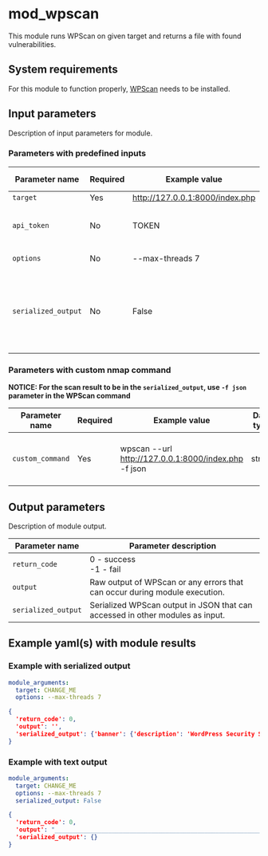 # mod_wpscan

This module runs WPScan on given target and returns a file with found vulnerabilities.

## System requirements

For this module to function properly, [WPScan](https://www.kali.org/tools/wpscan/) needs to be installed.

## Input parameters

Description of input parameters for module.

### Parameters with predefined inputs

| Parameter name      | Required | Example value                   | Data type | Default value | Parameter description                                                                                                                                                              |
|---------------------|----------|---------------------------------|-----------|---------------|------------------------------------------------------------------------------------------------------------------------------------------------------------------------------------|
| `target`            | Yes      | http://127.0.0.1:8000/index.php | string    | -             | Scan target.                                                                                                                                                                       |
| `api_token`         | No       | TOKEN                           | string    | -             | The WPScan API Token to display vulnerability data, available at https://wpscan.com/profile.                                                                                       |
| `options`           | No       | --max-threads 7                 | string    | -             | Additional WPScan parameters.                                                                                                                                                      |
| `serialized_output` | No       | False                           | bool      | True          | Flag for returning json serialized result in `serialized_output`, so that it could be used as input in other modules. **NOTICE: uses `-f json` as a parameter in WPScan command.** |                                                                                                                                           |                                                                                                                          |                                                                                                                                           |    


### Parameters with custom nmap command
**NOTICE: For the scan result to be in the `serialized_output`, use `-f json` parameter in the WPScan command**

| Parameter name   | Required | Example value                                        | Data type | Default value | Parameter description             |
|------------------|----------|------------------------------------------------------|-----------|---------------|-----------------------------------|
| `custom_command` | Yes      | wpscan --url http://127.0.0.1:8000/index.php -f json | string    | -             | WPScan command as in command line |


## Output parameters

Description of module output.

| Parameter name      | Parameter description                                                         |
|---------------------|-------------------------------------------------------------------------------|
| `return_code`       | 0 - success<br />-1 - fail                                                    |
| `output`            | Raw output of WPScan or any errors that can occur during module execution.    |
| `serialized_output` | Serialized WPScan output in JSON that can accessed in other modules as input. |


## Example yaml(s) with module results

### Example with serialized output
```yaml
module_arguments:
  target: CHANGE_ME
  options: --max-threads 7
```

```json lines
{
  'return_code': 0, 
  'output': '', 
  'serialized_output': {'banner': {'description': 'WordPress Security Scanner by the WPScan Team', 'version': '3.8.22', 'authors': ['@_WPScan_', '@ethicalhack3r', '@erwan_lr', '@firefart'], 'sponsor': 'Sponsored by Automattic - https://automattic.com/'}, 'start_time': 1667510731, 'start_memory': 50909184, 'target_url': 'http://127.12.0.1/', 'target_ip': '127.12.0.1', 'effective_url': 'http://127.12.0.1/', 'interesting_findings': [{'url': 'http://127.12.0.1/', 'to_s': 'Headers', 'type': 'headers', 'found_by': 'Headers (Passive Detection)', 'confidence': 100, 'confirmed_by': {}, 'references': {}, 'interesting_entries': ['Server: Apache/2.4.7 (Ubuntu)', 'X-Powered-By: PHP/5.5.9-1ubuntu4.29', 'SecretHeader: SecretValue', 'via: Squid 1.0.0']}, {'url': 'http://127.12.0.1/robots.txt', 'to_s': 'robots.txt found: http://127.12.0.1/robots.txt', 'type': 'robots_txt', 'found_by': 'Robots Txt (Aggressive Detection)', 'confidence': 100, 'confirmed_by': {}, 'references': {}, 'interesting_entries': []}, {'url': 'http://127.12.0.1/searchreplacedb2.php', 'to_s': 'Search Replace DB script found: http://127.12.0.1/searchreplacedb2.php', 'type': 'search_replace_db2', 'found_by': 'Search Replace Db2 (Aggressive Detection)', 'confidence': 100, 'confirmed_by': {}, 'references': {'url': ['https://interconnectit.com/products/search-and-replace-for-wordpress-databases/']}, 'interesting_entries': []}, {'url': 'http://127.12.0.1/xmlrpc.php', 'to_s': 'XML-RPC seems to be enabled: http://127.12.0.1/xmlrpc.php', 'type': 'xmlrpc', 'found_by': 'Headers (Passive Detection)', 'confidence': 100, 'confirmed_by': {'Link Tag (Passive Detection)': {'confidence': 30}, 'Direct Access (Aggressive Detection)': {'confidence': 100}}, 'references': {'url': ['http://codex.wordpress.org/XML-RPC_Pingback_API'], 'metasploit': ['auxiliary/scanner/http/wordpress_ghost_scanner', 'auxiliary/dos/http/wordpress_xmlrpc_dos', 'auxiliary/scanner/http/wordpress_xmlrpc_login', 'auxiliary/scanner/http/wordpress_pingback_access']}, 'interesting_entries': []}, {'url': 'http://127.12.0.1/readme.html', 'to_s': 'WordPress readme found: http://127.12.0.1/readme.html', 'type': 'readme', 'found_by': 'Direct Access (Aggressive Detection)', 'confidence': 100, 'confirmed_by': {}, 'references': {}, 'interesting_entries': []}, {'url': 'http://127.12.0.1/wp-content/debug.log', 'to_s': 'Debug Log found: http://127.12.0.1/wp-content/debug.log', 'type': 'debug_log', 'found_by': 'Direct Access (Aggressive Detection)', 'confidence': 100, 'confirmed_by': {}, 'references': {'url': ['https://codex.wordpress.org/Debugging_in_WordPress']}, 'interesting_entries': []}, {'url': 'http://127.12.0.1/wp-cron.php', 'to_s': 'The external WP-Cron seems to be enabled: http://127.12.0.1/wp-cron.php', 'type': 'wp_cron', 'found_by': 'Direct Access (Aggressive Detection)', 'confidence': 60, 'confirmed_by': {}, 'references': {'url': ['https://www.iplocation.net/defend-wordpress-from-ddos', 'https://github.com/wpscanteam/wpscan/issues/1299']}, 'interesting_entries': []}], 'version': {'number': '4.2.34', 'release_date': '0001-01-01', 'status': 'outdated', 'found_by': 'Rss Generator (Passive Detection)', 'confidence': 100, 'interesting_entries': ['http://127.12.0.1/index.php/feed/, <generator>https://wordpress.org/?v=4.2.34</generator>', 'http://127.12.0.1/index.php/comments/feed/, <generator>https://wordpress.org/?v=4.2.34</generator>'], 'confirmed_by': {}, 'vulnerabilities': []}, 'main_theme': {'slug': 'twentyfifteen', 'location': 'http://127.12.0.1/wp-content/themes/twentyfifteen/', 'latest_version': '3.3', 'last_updated': '2022-11-02T00:00:00.000Z', 'outdated': True, 'readme_url': 'http://127.12.0.1/wp-content/themes/twentyfifteen/readme.txt', 'directory_listing': False, 'error_log_url': None, 'style_url': 'http://127.12.0.1/wp-content/themes/twentyfifteen/style.css?ver=4.2.34', 'style_name': 'Twenty Fifteen', 'style_uri': 'https://wordpress.org/themes/twentyfifteen/', 'description': "Our 2015 default theme is clean, blog-focused, and designed for clarity. Twenty Fifteen's simple, straightforward typography is readable on a wide variety of screen sizes, and suitable for multiple languages. We designed it using a mobile-first approach, meaning your content takes center-stage, regardless of whether your visitors arrive by smartphone, tablet, laptop, or desktop computer.", 'author': 'the WordPress team', 'author_uri': 'https://wordpress.org/', 'template': None, 'license': 'GNU General Public License v2 or later', 'license_uri': 'http://www.gnu.org/licenses/gpl-2.0.html', 'tags': 'black, blue, gray, pink, purple, white, yellow, dark, light, two-columns, left-sidebar, fixed-layout, responsive-layout, accessibility-ready, custom-background, custom-colors, custom-header, custom-menu, editor-style, featured-images, microformats, post-formats, rtl-language-support, sticky-post, threaded-comments, translation-ready', 'text_domain': 'twentyfifteen', 'found_by': 'Css Style In Homepage (Passive Detection)', 'confidence': 70, 'interesting_entries': [], 'confirmed_by': {}, 'vulnerabilities': [], 'version': {'number': '1.1', 'confidence': 80, 'found_by': 'Style (Passive Detection)', 'interesting_entries': ["http://127.12.0.1/wp-content/themes/twentyfifteen/style.css?ver=4.2.34, Match: 'Version: 1.1'"], 'confirmed_by': {}}, 'parents': []}, 'plugins': {}, 'config_backups': {'http://127.12.0.1/wp-config.old': {'found_by': 'Direct Access (Aggressive Detection)', 'confidence': 100, 'interesting_entries': [], 'confirmed_by': {}}, 'http://127.12.0.1/wp-config.php.save': {'found_by': 'Direct Access (Aggressive Detection)', 'confidence': 100, 'interesting_entries': [], 'confirmed_by': {}}, 'http://127.12.0.1/wp-config.php~': {'found_by': 'Direct Access (Aggressive Detection)', 'confidence': 100, 'interesting_entries': [], 'confirmed_by': {}}, 'http://127.12.0.1/wp-config.txt': {'found_by': 'Direct Access (Aggressive Detection)', 'confidence': 100, 'interesting_entries': [], 'confirmed_by': {}}}, 'vuln_api': {'error': 'No WPScan API Token given, as a result vulnerability data has not been output.\nYou can get a free API token with 25 daily requests by registering at https://wpscan.com/register'}, 'stop_time': 1667510735, 'elapsed': 4, 'requests_done': 139, 'cached_requests': 44, 'data_sent': 34812, 'data_sent_humanised': '33.996 KB', 'data_received': 20794, 'data_received_humanised': '20.307 KB', 'used_memory': 244031488, 'used_memory_humanised': '232.727 MB'}
}
```

### Example with text output
```yaml
module_arguments:
  target: CHANGE_ME
  options: --max-threads 7
  serialized_output: False
```

```json lines
{
  'return_code': 0, 
  'output': "_______________________________________________________________\n         __          _______   _____\n         \\ \\        / /  __ \\ / ____|\n          \\ \\  /\\  / /| |__) | (___   ___  __ _ _ __ ®\n           \\ \\/  \\/ / |  ___/ \\___ \\ / __|/ _` | '_ \\\n            \\  /\\  /  | |     ____) | (__| (_| | | | |\n             \\/  \\/   |_|    |_____/ \\___|\\__,_|_| |_|\n\n         WordPress Security Scanner by the WPScan Team\n                         Version 3.8.17\n       Sponsored by Automattic - https://automattic.com/\n       @_WPScan_, @ethicalhack3r, @erwan_lr, @firefart\n_______________________________________________________________\n\n\x1b[32m[+]\x1b[0m URL: http://127.12.0.1/ [127.12.0.1]\n\x1b[32m[+]\x1b[0m Started: Mon Nov  7 15:56:24 2022\n\nInteresting Finding(s):\n\n\x1b[32m[+]\x1b[0m Headers\n | Interesting Entries:\n |  - Server: Apache/2.4.7 (Ubuntu)\n |  - X-Powered-By: PHP/5.5.9-1ubuntu4.29\n |  - SecretHeader: SecretValue\n |  - via: Squid 1.0.0\n | Found By: Headers (Passive Detection)\n | Confidence: 100%\n\n\x1b[32m[+]\x1b[0m robots.txt found: http://127.12.0.1/robots.txt\n | Found By: Robots Txt (Aggressive Detection)\n | Confidence: 100%\n\n\x1b[32m[+]\x1b[0m Search Replace DB script found: http://127.12.0.1/searchreplacedb2.php\n | Found By: Search Replace Db2 (Aggressive Detection)\n | Confidence: 100%\n | Reference: https://interconnectit.com/products/search-and-replace-for-wordpress-databases/\n\n\x1b[32m[+]\x1b[0m XML-RPC seems to be enabled: http://127.12.0.1/xmlrpc.php\n | Found By: Headers (Passive Detection)\n | Confidence: 100%\n | Confirmed By:\n |  - Link Tag (Passive Detection), 30% confidence\n |  - Direct Access (Aggressive Detection), 100% confidence\n | References:\n |  - http://codex.wordpress.org/XML-RPC_Pingback_API\n |  - https://www.rapid7.com/db/modules/auxiliary/scanner/http/wordpress_ghost_scanner/\n |  - https://www.rapid7.com/db/modules/auxiliary/dos/http/wordpress_xmlrpc_dos/\n |  - https://www.rapid7.com/db/modules/auxiliary/scanner/http/wordpress_xmlrpc_login/\n |  - https://www.rapid7.com/db/modules/auxiliary/scanner/http/wordpress_pingback_access/\n\n\x1b[32m[+]\x1b[0m WordPress readme found: http://127.12.0.1/readme.html\n | Found By: Direct Access (Aggressive Detection)\n | Confidence: 100%\n\n\x1b[32m[+]\x1b[0m Debug Log found: http://127.12.0.1/wp-content/debug.log\n | Found By: Direct Access (Aggressive Detection)\n | Confidence: 100%\n | Reference: https://codex.wordpress.org/Debugging_in_WordPress\n\n\x1b[32m[+]\x1b[0m The external WP-Cron seems to be enabled: http://127.12.0.1/wp-cron.php\n | Found By: Direct Access (Aggressive Detection)\n | Confidence: 60%\n | References:\n |  - https://www.iplocation.net/defend-wordpress-from-ddos\n |  - https://github.com/wpscanteam/wpscan/issues/1299\n\n\x1b[32m[+]\x1b[0m WordPress version 4.2.34 identified (Outdated, released on 0001-01-01).\n | Found By: Rss Generator (Passive Detection)\n |  - http://127.12.0.1/index.php/feed/, <generator>https://wordpress.org/?v=4.2.34</generator>\n |  - http://127.12.0.1/index.php/comments/feed/, <generator>https://wordpress.org/?v=4.2.34</generator>\n\n\x1b[32m[+]\x1b[0m WordPress theme in use: twentyfifteen\n | Location: http://127.12.0.1/wp-content/themes/twentyfifteen/\n | Last Updated: 2022-11-02T00:00:00.000Z\n | Readme: http://127.12.0.1/wp-content/themes/twentyfifteen/readme.txt\n | \x1b[33m[!]\x1b[0m The version is out of date, the latest version is 3.3\n | Style URL: http://127.12.0.1/wp-content/themes/twentyfifteen/style.css?ver=4.2.34\n | Style Name: Twenty Fifteen\n | Style URI: https://wordpress.org/themes/twentyfifteen/\n | Description: Our 2015 default theme is clean, blog-focused, and designed for clarity. Twenty Fifteen's simple, st...\n | Author: the WordPress team\n | Author URI: https://wordpress.org/\n |\n | Found By: Css Style In Homepage (Passive Detection)\n |\n | Version: 1.1 (80% confidence)\n | Found By: Style (Passive Detection)\n |  - http://127.12.0.1/wp-content/themes/twentyfifteen/style.css?ver=4.2.34, Match: 'Version: 1.1'\n\n\x1b[32m[+]\x1b[0m Enumerating All Plugins (via Passive Methods)\n\n\x1b[34m[i]\x1b[0m No plugins Found.\n\n\x1b[32m[+]\x1b[0m Enumerating Config Backups (via Passive and Aggressive Methods)\n\n Checking Config Backups -: |==================================================|\n\n\x1b[34m[i]\x1b[0m Config Backup(s) Identified:\n\n\x1b[31m[!]\x1b[0m http://127.12.0.1/wp-config.old\n | Found By: Direct Access (Aggressive Detection)\n\n\x1b[31m[!]\x1b[0m http://127.12.0.1/wp-config.php.save\n | Found By: Direct Access (Aggressive Detection)\n\n\x1b[31m[!]\x1b[0m http://127.12.0.1/wp-config.php~\n | Found By: Direct Access (Aggressive Detection)\n\n\x1b[31m[!]\x1b[0m http://127.12.0.1/wp-config.txt\n | Found By: Direct Access (Aggressive Detection)\n\n\x1b[33m[!]\x1b[0m No WPScan API Token given, as a result vulnerability data has not been output.\n\x1b[33m[!]\x1b[0m You can get a free API token with 25 daily requests by registering at https://wpscan.com/register\n\n\x1b[32m[+]\x1b[0m Finished: Mon Nov  7 15:56:34 2022\n\x1b[32m[+]\x1b[0m Requests Done: 139\n\x1b[32m[+]\x1b[0m Cached Requests: 44\n\x1b[32m[+]\x1b[0m Data Sent: 34.132 KB\n\x1b[32m[+]\x1b[0m Data Received: 20.307 KB\n\x1b[32m[+]\x1b[0m Memory used: 243.156 MB\n\x1b[32m[+]\x1b[0m Elapsed time: 00:00:10\n", 
  'serialized_output': {}
}
```